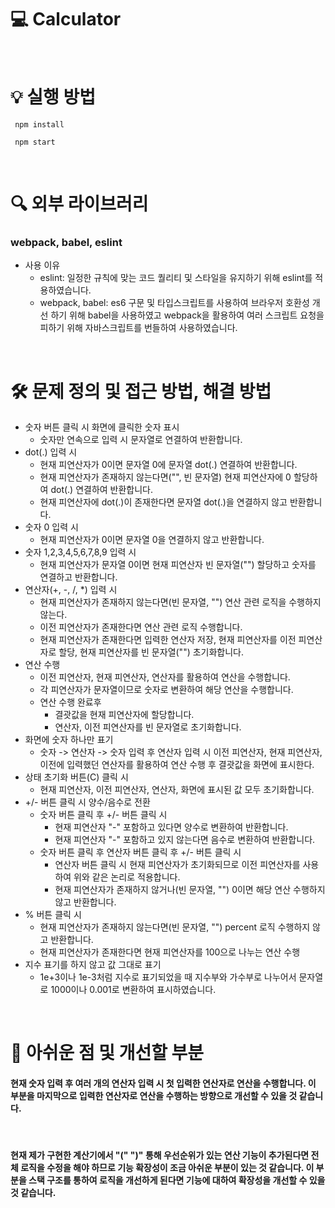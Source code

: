 

# 💻 Calculator

<br>

# 💡 실행 방법
```
 npm install

 npm start
```

<br>

# 🔍 외부 라이브러리

### webpack, babel, eslint
- 사용 이유
  - eslint: 일정한 규칙에 맞는 코드 퀄리티 및 스타일을 유지하기 위해 eslint를 적용하였습니다.
  - webpack, babel: es6 구문 및 타입스크립트를 사용하여 브라우저 호환성 개선 하기 위해 babel을 사용하였고 webpack을 활용하여 여러 스크립트 요청을 피하기 위해 자바스크립트를 번들하여 사용하였습니다.

<br>

# 🛠 문제 정의 및 접근 방법, 해결 방법
- 숫자 버튼 클릭 시 화면에 클릭한 숫자 표시
  - 숫자만 연속으로 입력 시 문자열로 연결하여 반환합니다.
- dot(.) 입력 시
  - 현재 피연산자가 0이면 문자열 0에 문자열 dot(.) 연결하여 반환합니다.
  - 현재 피연산자가 존재하지 않는다면("", 빈 문자열) 현재 피연산자에 0 할당하여 dot(.) 연결하여 반환합니다.
  - 현재 피연산자에 dot(.)이 존재한다면 문자열 dot(.)을 연결하지 않고 반환합니다.
- 숫자 0 입력 시
  - 현재 피연산자가 0이면 문자열 0을 연결하지 않고 반환합니다.
- 숫자 1,2,3,4,5,6,7,8,9 입력 시
  - 현재 피연산자가 문자열 0이면 현재 피연산자 빈 문자열("") 할당하고 숫자를 연결하고 반환합니다.
- 연산자(+, -, /, *) 입력 시
  - 현재 피연산자가 존재하지 않는다면(빈 문자열, "") 연산 관련 로직을 수행하지 않는다.
  - 이전 피연산자가 존재한다면 연산 관련 로직 수행합니다.
  - 현재 피연산자가 존재한다면 입력한 연산자 저장, 현재 피연산자를 이전 피연산자로 할당, 현재 피연산자를 빈 문자열("") 초기화합니다.
- 연산 수행
    - 이전 피연산자, 현재 피연산자, 연산자를 활용하여 연산을 수행합니다.
    - 각 피연산자가 문자열이므로 숫자로 변환하여 해당 연산을 수행합니다.
    - 연산 수행 완료후
      - 결괏값을 현재 피연산자에 할당합니다.
      - 연산자, 이전 피연산자를 빈 문자열로 초기화합니다.
- 화면에 숫자 하나만 표기
  - 숫자 -> 연산자 -> 숫자 입력 후 연산자 입력 시 이전 피연산자, 현재 피연산자, 이전에 입력했던 연산자를 활용하여 연산 수행 후 결괏값을 화면에 표시한다.
- 상태 초기화 버튼(C) 클릭 시
  - 현재 피연산자, 이전 피연산자, 연산자, 화면에 표시된 값 모두 초기화합니다.
- +/- 버튼 클릭 시 양수/음수로 전환
  - 숫자 버튼 클릭 후 +/- 버튼 클릭 시
    - 현재 피연산자 "-" 포함하고 있다면 양수로 변환하여 반환합니다.
    - 현재 피연산자 "-" 포함하고 있지 않는다면 음수로 변환하여 반환합니다.
  - 숫자 버튼 클릭 후 연산자 버튼 클릭 후 +/- 버튼 클릭 시
    - 연산자 버튼 클릭 시 현재 피연산자가 초기화되므로 이전 피연산자를 사용하여 위와 같은 논리로 적용합니다.
    - 현재 피연산자가 존재하지 않거나(빈 문자열, "") 0이면 해당 연산 수행하지 않고 반환합니다.
- % 버튼 클릭 시
  - 현재 피연산자가 존재하지 않는다면(빈 문자열, "") percent 로직 수행하지 않고 반환합니다.
  - 현재 피연산자가 존재한다면 현재 피연산자를 100으로 나누는 연산 수행
- 지수 표기를 하지 않고 값 그대로 표기
  - 1e+3이나 1e-3처럼 지수로 표기되었을 때 지수부와 가수부로 나누어서 문자열로 1000이나 0.001로 변환하여 표시하였습니다.

<br>

# 🙏 아쉬운 점 및 개선할 부분

#### 현재 숫자 입력 후 여러 개의 연산자 입력 시 첫 입력한 연산자로 연산을 수행합니다. 이 부분을 마지막으로 입력한 연산자로 연산을 수행하는 방향으로 개선할 수 있을 것 같습니다.

<br />

#### 현재 제가 구현한 계산기에서 "(" ")" 통해 우선순위가 있는 연산 기능이 추가된다면 전체 로직을 수정을 해야 하므로 기능 확장성이 조금 아쉬운 부분이 있는 것 같습니다. 이 부분을 스택 구조를 통하여 로직을 개선하게 된다면 기능에 대하여 확장성을 개선할 수 있을 것 같습니다.
